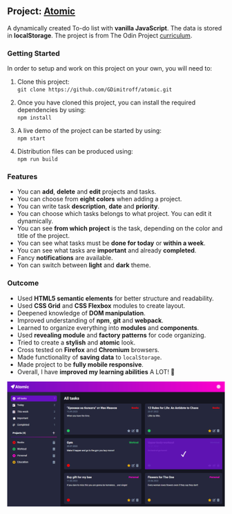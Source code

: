 ## Project: [Atomic](https://atomic-gdimitroff.netlify.app/)

A dynamically created To-do list with **vanilla JavaScript**. The data is stored in **localStorage**. The project is from The Odin Project [curriculum](https://www.theodinproject.com/lessons/node-path-javascript-todo-list).

### Getting Started

In order to setup and work on this project on your own, you will need to:

1. Clone this project:  
   `git clone https://github.com/GDimitroff/atomic.git`

2. Once you have cloned this project, you can install the required dependencies by using:  
   `npm install`

3. A live demo of the project can be started by using:  
   `npm start`

4. Distribution files can be produced using:  
   `npm run build`

### Features

- You can **add**, **delete** and **edit** projects and tasks.
- You can choose from **eight colors** when adding a project.
- You can write task **description**, **date** and **priority**.
- You can choose which tasks belongs to what project. You can edit it dynamically.
- You can see **from which project** is the task, depending on the color and title of the project.
- You can see what tasks must be **done for today** or **within a week**.
- You can see what tasks are **important** and already **completed**.
- Fancy **notifications** are available.
- Yon can switch between **light** and **dark** theme.

### Outcome

- Used **HTML5 semantic elements** for better structure and readability.
- Used **CSS Grid** and **CSS Flexbox** modules to create layout.
- Deepened knowledge of **DOM manipulation**.
- Improved understanding of **npm**, **git** and **webpack**.
- Learned to organize everything into **modules** and **components**.
- Used **revealing module** and **factory patterns** for code organizing.
- Tried to create a **stylish** and **atomic** look.
- Cross tested on **Firefox** and **Chromium** browsers.
- Made functionality of **saving data** to `localStorage`.
- Made project to be **fully mobile responsive**.
- Overall, I have **improved my learning abilities** A LOT! 🧠

![Screenshot](./src/screenshot.png)
